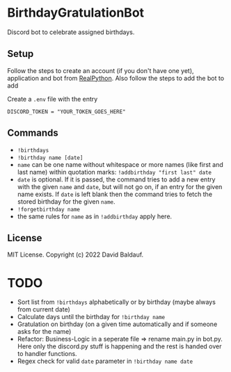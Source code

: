# BirthdayGratulationBot
Discord bot to celebrate assigned birthdays.

## Setup
Follow the steps to create an account (if you don't have one yet), application and bot from [RealPython](https://realpython.com/how-to-make-a-discord-bot-python/). Also follow the steps to add the bot to add

Create a `.env` file with the entry

```console
DISCORD_TOKEN = "YOUR_TOKEN_GOES_HERE"
```

## Commands
- `!birthdays`
- `!birthday name [date]`
 - `name` can be one name without whitespace or more names (like first and last name) within quotation marks: `!addbirthday "first last" date`
 - `date` is optional. If it is passed, the command tries to add a new entry with the given `name` and `date`, but will not go on, if an entry for the given name exists. If `date` is left blank then the command tries to fetch the stored birthday for the given `name`.
- `!forgetbirthday name`
 - the same rules for `name` as in `!addbirthday` apply here.

## License
MIT License. Copyright (c) 2022 David Baldauf.

# TODO
- Sort list from `!birthdays` alphabetically or by birthday (maybe always from current date)
- Calculate days until the birthday for `!birthday name`
- Gratulation on birthday (on a given time automatically and if someone asks for the name)
- Refactor: Business-Logic in a seperate file => rename main.py in bot.py. Here only the discord.py stuff is happening and the rest is handed over to handler functions.
- Regex check for valid `date` parameter in `!birthday name date`